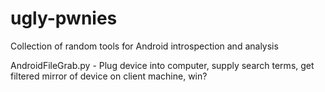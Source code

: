 ugly-pwnies
===========

Collection of random tools for Android introspection and analysis

AndroidFileGrab.py - Plug device into computer, supply search terms, get filtered mirror of device on client machine, win?